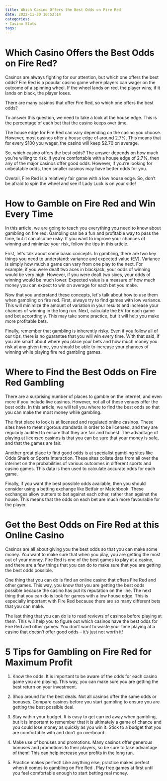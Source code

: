 ```yaml
---
title: Which Casino Offers the Best Odds on Fire Red
date: 2022-11-30 10:53:14
categories:
- Casino Slots
tags:
---
```



#  Which Casino Offers the Best Odds on Fire Red?

Casinos are always fighting for our attention, but which one offers the best odds? 
Fire Red is a popular casino game where players can wager on the outcome of a spinning wheel. If the wheel lands on red, the player wins; if it lands on black, the player loses. 

There are many casinos that offer Fire Red, so which one offers the best odds? 

To answer this question, we need to take a look at the house edge. This is the percentage of each bet that the casino keeps over time. 

The house edge for Fire Red can vary depending on the casino you choose. However, most casinos offer a house edge of around 2.7%. This means that for every $100 you wager, the casino will keep $2.70 on average. 

So, which casino offers the best odds? The answer depends on how much you’re willing to risk. If you’re comfortable with a house edge of 2.7%, then any of the major casinos offer good odds. However, if you’re looking for unbeatable odds, then smaller casinos may have better odds for you. 

Overall, Fire Red is a relatively fair game with a low house edge. So, don’t be afraid to spin the wheel and see if Lady Luck is on your side!

#  How to Gamble on Fire Red and Win Every Time

In this article, we are going to teach you everything you need to know about gambling on fire red. Gambling can be a fun and profitable way to pass the time, but it can also be risky. If you want to improve your chances of winning and minimize your risk, follow the tips in this article.

First, let's talk about some basic concepts. In gambling, there are two key things you need to understand: variance and expected value (EV). Variance is simply how much a game can vary from one play to the next. For example, if you were dealt two aces in blackjack, your odds of winning would be very high. However, if you were dealt two sixes, your odds of winning would be much lower. Expected value is a measure of how much money you can expect to win on average for each bet you make.

Now that you understand these concepts, let's talk about how to use them when gambling on fire red. First, always try to find games with low variance. This will minimize the amount of variation in your results and increase your chances of winning in the long run. Next, calculate the EV for each game and bet accordingly. This may take some practice, but it will help you make more profitable bets.

 Finally, remember that gambling is inherently risky. Even if you follow all of our tips, there is no guarantee that you will win every time. With that said, if you are smart about where you place your bets and how much money you risk at any given time, you should be able to increase your chances of winning while playing fire red gambling games.

#  Where to Find the Best Odds on Fire Red Gambling

There are a surprising number of places to gamble on the internet, and even more if you include live casinos. However, not all of these venues offer the best odds. In this article, we will tell you where to find the best odds so that you can make the most money while gambling.

The first place to look is at licensed and regulated online casinos. These sites have to meet rigorous standards in order to be licensed, and they are regularly audited to ensure that they are fair and honest. The advantage of playing at licensed casinos is that you can be sure that your money is safe, and that the games are fair.

Another great place to find good odds is at specialist gambling sites like Odds Shark or Sports Interaction. These sites collate data from all over the internet on the probabilities of various outcomes in different sports and casino games. This data is then used to calculate accurate odds for each game.

Finally, if you want the best possible odds available, then you should consider using a betting exchange like Betfair or Matchbook. These exchanges allow punters to bet against each other, rather than against the house. This means that the odds on each bet are much more favourable for the player.

#  Get the Best Odds on Fire Red at this Online Casino

Casinos are all about giving you the best odds so that you can make some money. You want to make sure that when you play, you are getting the most out of your money. Fire Red is one of the best games to play at a casino, and there are a few things that you can do to make sure that you are getting the best odds possible.

One thing that you can do is find an online casino that offers Fire Red and other games. This way, you know that you are getting the best odds possible because the casino has put its reputation on the line. The next thing that you can do is look for games with a low house edge. This is especially important with Fire Red because there are so many different bets that you can make.

The last thing that you can do is to read reviews of casinos before playing at them. This will help you to figure out which casinos have the best odds for Fire Red and other games. You don’t want to waste your time playing at a casino that doesn’t offer good odds – it’s just not worth it!

#  5 Tips for Gambling on Fire Red for Maximum Profit

1. Know the odds. 
It is important to be aware of the odds for each casino game you are playing. This way, you can make sure you are getting the best return on your investment.

2. Shop around for the best deals.
Not all casinos offer the same odds or bonuses. Compare casinos before you start gambling to ensure you are getting the best possible deal.

3. Stay within your budget. 
It is easy to get carried away when gambling, but it is important to remember that it is ultimately a game of chance and you could lose money as quickly as you win it. Stick to a budget that you are comfortable with and don’t go overboard.

4. Make use of bonuses and promotions. 
Many casinos offer generous bonuses and promotions to their players, so be sure to take advantage of them! This can help increase your profits in the long run.

5. Practice makes perfect! 
Like anything else, practice makes perfect when it comes to gambling on Fire Red . Play free games at first until you feel comfortable enough to start betting real money.